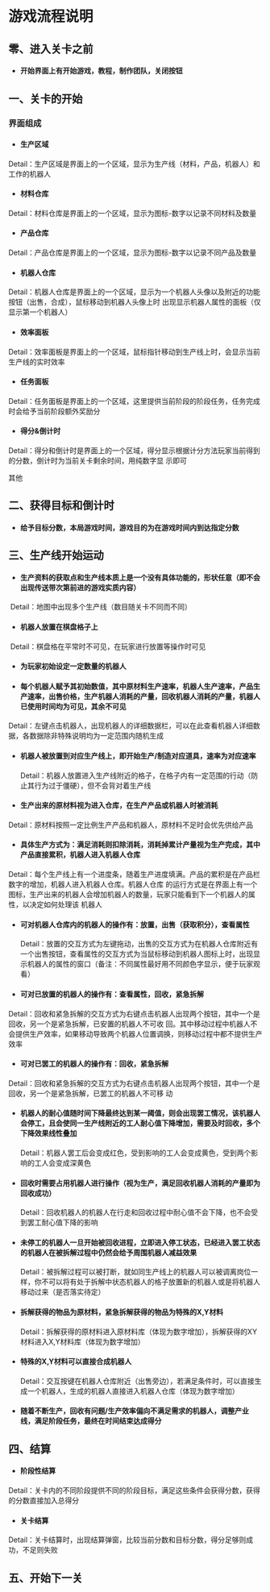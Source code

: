 # 游戏流程说明

## 零、进入关卡之前

- #### 开始界面上有开始游戏，教程，制作团队，关闭按钮

## 一、关卡的开始

### 界面组成

- #### 生产区域

​		Detail：生产区域是界面上的一个区域，显示为生产线（材料，产品，机器人）和工作的机器人

- #### 材料仓库

​		Detail：材料仓库是界面上的一个区域，显示为图标-数字以记录不同材料及数量

- #### 产品仓库

​		Detail：产品仓库是界面上的一个区域，显示为图标-数字以记录不同产品及数量

- #### 机器人仓库

​		Detail：机器人仓库是界面上的一个区域，显示为一个机器人头像以及附近的功能按钮（出售，合成），鼠标移动到机器人头像上时		出现显示机器人属性的面板（仅显示第一个机器人）

- #### 效率面板

​		Detail：效率面板是界面上的一个区域，鼠标指针移动到生产线上时，会显示当前生产线的实时效率

- #### 任务面板

​		Detail：任务面板是界面上的一个区域，这里提供当前阶段的阶段任务，任务完成时会给予当前阶段额外奖励分

- #### 得分&倒计时

​		Detail：得分和倒计时是界面上的一个区域，得分显示根据计分方法玩家当前得到的分数，倒计时为当前关卡剩余时间，用纯数字显		示即可

其他

## 二、获得目标和倒计时

- #### 	给予目标分数，本局游戏时间，游戏目的为在游戏时间内到达指定分数

## 三、生产线开始运动

- #### 	生产资料的获取点和生产线本质上是一个没有具体功能的，形状任意（即不会出现传送带次第前进的游戏实质内容）

​		Detail：地图中出现多个生产线（数目随关卡不同而不同）

- #### 机器人放置在棋盘格子上

​		Detail：棋盘格在平常时不可见，在玩家进行放置等操作时可见

- #### 为玩家初始设定一定数量的机器人

- #### 每个机器人赋予其初始数值，其中原材料生产速率，机器人生产速率，产品生产速率，出售价格，生产机器人消耗的产量，回收机器人消耗的产量，机器人已使用时间均为可见，其余不可见

​		Detail：左键点击机器人，出现机器人的详细数据栏，可以在此查看机器人详细数据，各数据除非特殊说明均为一定范围内随机生成

- #### 机器人被放置到对应生产线上，即开始生产/制造对应道具，速率为对应速率

  Detail：机器人放置进入生产线附近的格子，在格子内有一定范围的行动（防止其行为过于僵硬），但不会背对着生产线

- #### 生产出来的原材料视为进入仓库，在生产产品或机器人时被消耗

​		Detail：原材料按照一定比例生产产品和机器人，原材料不足时会优先供给产品

- #### 具体生产方式为：满足消耗则扣除消耗，消耗掉累计产量视为生产完成，其中产品直接累积，机器人进入机器人仓库

​		Detail：每个生产线上有一个进度条，随着生产进度填满。产品的累积是在产品栏数字的增加，机器人进入机器人仓库。机器人仓库		的运行方式是在界面上有一个图标，生产出来的机器人会增加机器人的数量，玩家只能看到下一个机器人的属性，以决定如何处理该		机器人

- #### 可对机器人仓库内的机器人的操作有：放置，出售（获取积分），查看属性

  Detail：放置的交互方式为左键拖动，出售的交互方式为在机器人仓库附近有一个出售按钮，查看属性的交互方式为当鼠标移动到机器人图标上时，出现显示机器人的属性的窗口（备注：不同属性最好用不同颜色字显示，便于玩家观看）

- #### 可对已放置的机器人的操作有：查看属性，回收，紧急拆解

​		Detail：回收和紧急拆解的交互方式为右键点击机器人出现两个按钮，其中一个是回收，另一个是紧急拆解，已安置的机器人不可收		回。其中移动过程中机器人不会提供生产效率，如果移动导致两个机器人位置调换，则移动过程中都不提供生产效率

- #### 可对已罢工的机器人的操作有：回收，紧急拆解

​		Detail：回收和紧急拆解的交互方式为右键点击机器人出现两个按钮，其中一个是回收，另一个是紧急拆解，已罢工的机器人不可移		动

- #### 机器人的耐心值随时间下降最终达到某一阈值，则会出现罢工情况，该机器人会停工，且会使同一生产线附近的工人耐心值下降增加，需要及时回收，多个下降效果线性叠加

  Detail：机器人罢工后会变成红色，受到影响的工人会变成黄色，受到两个影响的工人会变成深黄色

- #### 回收时需要占用机器人进行操作（视为生产，满足回收机器人消耗的产量即为回收成功）

  Detail：回收机器人的机器人在行走和回收过程中耐心值不会下降，也不会受到罢工耐心值下降的影响

- #### 未停工的机器人一旦开始被回收进程，立即进入停工状态，已经进入罢工状态的机器人在被拆解过程中仍然会给予周围机器人减益效果

  Detail：被拆解过程可以被打断，就如同生产线上的机器人可以被调离岗位一样，你不可以将有处于拆解中状态机器人的格子放置新的机器人或是将机器人移动过来（是否落实待定）

- #### 拆解获得的物品为原材料，紧急拆解获得的物品为特殊的X,Y材料

  Detail：拆解获得的原材料进入原材料库（体现为数字增加），拆解获得的XY材料进入X,Y材料库（体现为数字增加）

- #### 特殊的X,Y材料可以直接合成机器人

  Detail：交互按键在机器人仓库附近（出售旁边），若满足条件时，可以直接生成一个机器人，生成的机器人直接进入机器人仓库（体现为数字增加）

- #### 随着不断生产，回收有问题/生产效率偏向不满足需求的机器人，调整产业线，满足阶段任务，最终在时间结束达成得分

## 四、结算

- #### 阶段性结算

​		Detail：关卡内的不同阶段提供不同的阶段目标，满足这些条件会获得分数，获得的分数直接加入总得分

- #### 关卡结算

​		Detail：关卡结算时，出现结算弹窗，比较当前分数和目标分数，得分足够则成功，不足则失败

## 五、开始下一关